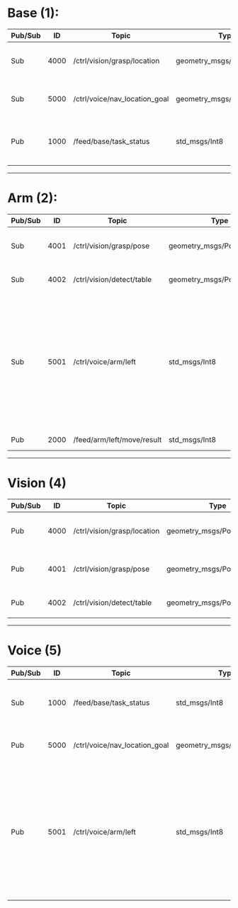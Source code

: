 # Base (1):
| Pub/Sub |  ID  | Topic | Type | Explanation |
| ------- | ---- | ----  | ---- |------------ |
|   Sub   | 4000 | /ctrl/vision/grasp/location   | geometry_msgs/PoseStamped | Relative distance to graspable area |
|   Sub   | 5000 | /ctrl/voice/nav_location_goal | geometry_msgs/PoseStamped | Location goal in map for robot to arrive |
|   Pub   | 1000 | /feed/base/task_status        | std_msgs/Int8             | -1: out of time & aborted 1: success 0: else |

 ---
# Arm (2):
| Pub/Sub |  ID  | Topic | Type | Explanation |
| ------- | ---- | ----  | ---- |------------ |
|   Sub   | 4001 | /ctrl/vision/grasp/pose    | geometry_msgs/PoseStamped | Target pose in robot base_link frame |
|   Sub   | 4002 | /ctrl/vision/detect/table  | geometry_msgs/PoseStamped | Table pose in map frame |
|   Sub   | 5001 | /ctrl/voice/arm/left       | std_msgs/Int8             | State value for controlling robot left arm. 1: reset 2: open left gripper 3: move forward 4: move backward 5: move left 6: move right |
|   Pub   | 2000 | /feed/arm/left/move/result | std_msgs/Int8             | 1: success 0: else |

 ---
# Vision (4)
| Pub/Sub |  ID  | Topic | Type | Explanation |
| ------- | ---- | ----  | ---- |------------ |
|   Pub   | 4000 | /ctrl/vision/grasp/location | geometry_msgs/PoseStamped | Relative distance to graspable area |
|   Pub   | 4001 | /ctrl/vision/grasp/pose     | geometry_msgs/PoseStamped | Target pose in robot base_link frame |
|   Pub   | 4002 | /ctrl/vision/detect/table   | geometry_msgs/PoseStamped | Table pose in map frame |

 ---
# Voice (5)
| Pub/Sub |  ID  | Topic | Type | Explanation |
| ------- | ---- | ----  | ---- |------------ |
|   Sub   | 1000 | /feed/base/task_status        | std_msgs/Int8 | -1: out of time & aborted 1: success 0: else |
|   Pub   | 5000 | /ctrl/voice/nav_location_goal | geometry_msgs/PoseStamped | Location goal in map for robot to arrive |
|   Pub   | 5001 | /ctrl/voice/arm/left          | std_msgs/Int8 | State value for controlling robot left arm. 1: reset 2: open left gripper 3: move forward 4: move backward 5: move left 6: move right |
